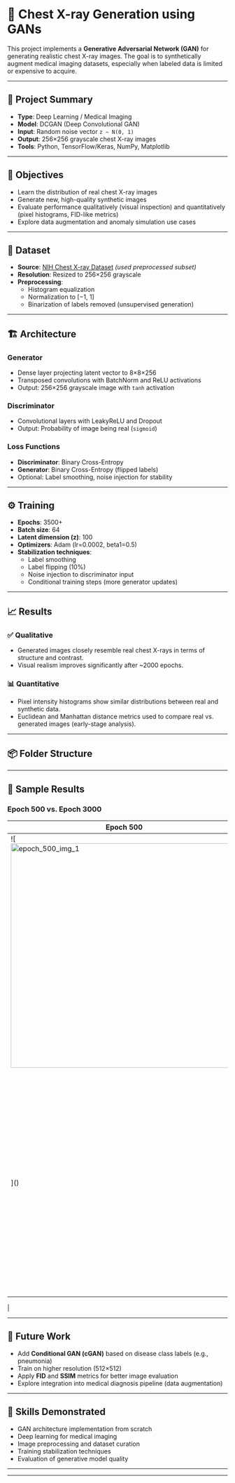 
# 🧠 Chest X-ray Generation using GANs

This project implements a **Generative Adversarial Network (GAN)** for generating realistic chest X-ray images. The goal is to synthetically augment medical imaging datasets, especially when labeled data is limited or expensive to acquire.

---

## 🩻 Project Summary

- **Type**: Deep Learning / Medical Imaging
- **Model**: DCGAN (Deep Convolutional GAN)
- **Input**: Random noise vector `z ~ N(0, 1)`
- **Output**: 256×256 grayscale chest X-ray images
- **Tools**: Python, TensorFlow/Keras, NumPy, Matplotlib

---

## 🎯 Objectives

- Learn the distribution of real chest X-ray images
- Generate new, high-quality synthetic images
- Evaluate performance qualitatively (visual inspection) and quantitatively (pixel histograms, FID-like metrics)
- Explore data augmentation and anomaly simulation use cases

---

## 📁 Dataset

- **Source**: [NIH Chest X-ray Dataset](https://nihcc.app.box.com/v/ChestXray-NIHCC) *(used preprocessed subset)*
- **Resolution**: Resized to 256×256 grayscale
- **Preprocessing**:
  - Histogram equalization
  - Normalization to [−1, 1]
  - Binarization of labels removed (unsupervised generation)

---

## 🏗️ Architecture

### Generator

- Dense layer projecting latent vector to 8×8×256
- Transposed convolutions with BatchNorm and ReLU activations
- Output: 256×256 grayscale image with `tanh` activation

### Discriminator

- Convolutional layers with LeakyReLU and Dropout
- Output: Probability of image being real (`sigmoid`)

### Loss Functions

- **Discriminator**: Binary Cross-Entropy
- **Generator**: Binary Cross-Entropy (flipped labels)
- Optional: Label smoothing, noise injection for stability

---

## ⚙️ Training

- **Epochs**: 3500+
- **Batch size**: 64
- **Latent dimension (z)**: 100
- **Optimizers**: Adam (lr=0.0002, beta1=0.5)
- **Stabilization techniques**:
  - Label smoothing
  - Label flipping (10%)
  - Noise injection to discriminator input
  - Conditional training steps (more generator updates)

---

## 📈 Results

### ✅ Qualitative

- Generated images closely resemble real chest X-rays in terms of structure and contrast.
- Visual realism improves significantly after ~2000 epochs.

### 📊 Quantitative

- Pixel intensity histograms show similar distributions between real and synthetic data.
- Euclidean and Manhattan distance metrics used to compare real vs. generated images (early-stage analysis).

---

## 📦 Folder Structure


---

## 📌 Sample Results

### Epoch 500 vs. Epoch 3000
| Epoch 500                | Epoch 3000               |
|--------------------------|--------------------------|
| ![<img width="512" height="512" alt="epoch_500_img_1" src="https://github.com/user-attachments/assets/b406a004-bc0b-466e-bfc3-5587b32da93f" />
]() | ![]()<img width="512" height="512" alt="epoch_3040_img_5" src="https://github.com/user-attachments/assets/a6140547-912f-4e96-b059-3000bb82fc40" />
 |

---

## 🚀 Future Work

- Add **Conditional GAN (cGAN)** based on disease class labels (e.g., pneumonia)
- Train on higher resolution (512×512)
- Apply **FID** and **SSIM** metrics for better image evaluation
- Explore integration into medical diagnosis pipeline (data augmentation)

---

## 🧠 Skills Demonstrated

- GAN architecture implementation from scratch
- Deep learning for medical imaging
- Image preprocessing and dataset curation
- Training stabilization techniques
- Evaluation of generative model quality

---


---


